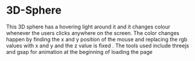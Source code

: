 # 3D-Sphere
This 3D sphere has a hovering light around it and it changes colour whenever the users clicks anywhere on the screen. The color changes happen by finding the x and y position of the mouse and replacing the rgb values with x and y and the z value is fixed . The tools used include threejs and gsap for animation at the beginning of loading the page
